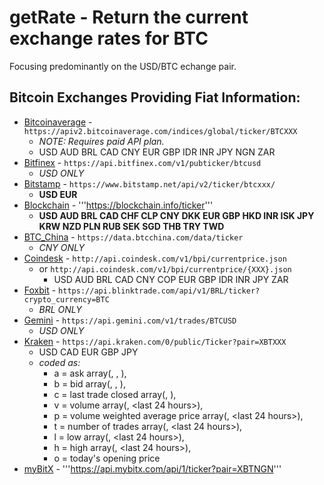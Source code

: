 # getRate - Return the current exchange rates for BTC
Focusing predominantly on the USD/BTC echange pair.
## Bitcoin Exchanges Providing Fiat Information:
* [Bitcoinaverage](https://apiv2.bitcoinaverage.com/indices/global/ticker/BTCUSD) - ```https://apiv2.bitcoinaverage.com/indices/global/ticker/BTCXXX```
  - *NOTE: Requires paid API plan.*
  - USD AUD  BRL CAD CNY EUR GBP IDR INR JPY NGN ZAR
* [Bitfinex](https://api.bitfinex.com/v1/pubticker/btcusd) - ```https://api.bitfinex.com/v1/pubticker/btcusd```
  - *USD ONLY*
* [Bitstamp](https://www.bitstamp.net/api/v2/ticker/btcusd/) - ```https://www.bitstamp.net/api/v2/ticker/btcxxx/```
  - **USD EUR**
* [Blockchain](https://blockchain.info/ticker) - '''https://blockchain.info/ticker'''
  - **USD AUD BRL CAD CHF CLP CNY DKK EUR GBP HKD INR ISK JPY KRW NZD PLN RUB SEK SGD THB TRY TWD**
* [BTC_China](https://data.btcchina.com/data/ticker) - ```https://data.btcchina.com/data/ticker``` 
  - *CNY ONLY*
* [Coindesk](http://api.coindesk.com/v1/bpi/currentprice.json) - ```http://api.coindesk.com/v1/bpi/currentprice.json```
  - or ```http://api.coindesk.com/v1/bpi/currentprice/{XXX}.json```
    - USD AUD BRL CAD CNY COP EUR GBP IDR INR JPY ZAR
* [Foxbit](https://api.blinktrade.com/api/v1/BRL/ticker?crypto_currency=BTC) - ```https://api.blinktrade.com/api/v1/BRL/ticker?crypto_currency=BTC```
  - *BRL ONLY*
* [Gemini](https://api.gemini.com/v1/trades/BTCUSD) - ```https://api.gemini.com/v1/trades/BTCUSD```
  - *USD ONLY*
* [Kraken](https://api.kraken.com/0/public/Ticker?pair=XBTUSD) - ```https://api.kraken.com/0/public/Ticker?pair=XBTXXX```
  - USD CAD EUR GBP JPY
  - *coded as:*
    - a = ask array(<price>, <whole lot volume>, <lot volume>),
    - b = bid array(<price>, <whole lot volume>, <lot volume>),
    - c = last trade closed array(<price>, <lot volume>),
    - v = volume array(<today>, <last 24 hours>),
    - p = volume weighted average price array(<today>, <last 24 hours>),
    - t = number of trades array(<today>, <last 24 hours>),
    - l = low array(<today>, <last 24 hours>),
    - h = high array(<today>, <last 24 hours>),
    - o = today's opening price
* [myBitX](https://api.mybitx.com/api/1/ticker?pair=XBT{$fiat}) - '''https://api.mybitx.com/api/1/ticker?pair=XBTNGN'''

